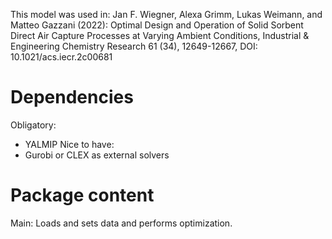 This model was used in:
Jan F. Wiegner, Alexa Grimm, Lukas Weimann, and Matteo Gazzani (2022): Optimal Design and Operation of Solid Sorbent Direct Air Capture Processes at Varying Ambient Conditions, Industrial & Engineering Chemistry Research 61 (34), 12649-12667, DOI: 10.1021/acs.iecr.2c00681

# Dependencies
Obligatory:
-	YALMIP
Nice to have:
-	Gurobi or CLEX as external solvers


# Package content
Main: Loads and sets data and performs optimization.
